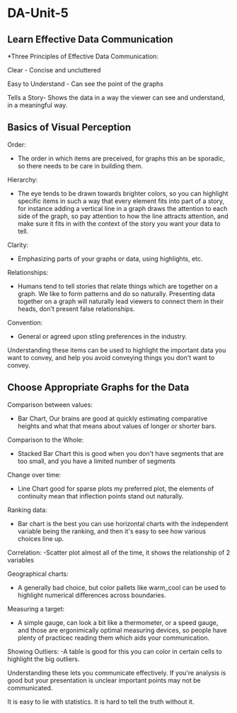 # DA-Unit-5

## Learn Effective Data Communication

*Three Principles of Effective Data Communication:

Clear - Concise and uncluttered

Easy to Understand - Can see the point of the graphs

Tells a Story- Shows the data in a way the viewer can see and understand, in a meaningful way.

## Basics of Visual Perception

Order:
- The order in which items are preceived, for graphs this an be sporadic, so there needs to be care in building them.

Hierarchy:
- The eye tends to be drawn towards brighter colors, so you can highlight specific items in such a way that every element fits into part of a story, for instance adding a vertical line in a graph draws the attention to each side of the graph, so pay attention to how the line attracts attention, and make sure it fits in with the context of the story you want your data to tell.

Clarity:
- Emphasizing parts of your graphs or data, using highlights, etc.

Relationships:
- Humans tend to tell stories that relate things which are together on a graph. We like to form patterns and do so naturally. Presenting data together on a graph will naturally lead viewers to connect them in their heads, don't present false relationships.

Convention:
- General or agreed upon stling preferences in the industry.

Understanding these items can be used to highlight the important data you want to convey, and help you avoid conveying things you don't want to convey.

## Choose Appropriate Graphs for the Data

Comparison between values:
- Bar Chart, Our brains are good at quickly estimating comparative heights and what that means about values of longer or shorter bars.

Comparison to the Whole:
- Stacked Bar Chart this is good when you don't have segments that are too small, and you have a limited number of segments

Change over time:
- Line Chart good for sparse plots my preferred plot, the elements of continuity mean that inflection points stand out naturally.

Ranking data:
- Bar chart is the best you can use horizontal charts with the independent variable being the ranking, and then it's easy to see how various choices line up.

Correlation:
-Scatter plot almost all of the time, it shows the relationship of 2 variables

Geographical charts:
- A generally bad choice, but color pallets like warm_cool can be used to highlight numerical differences across boundaries.

Measuring a target: 
- A simple gauge, can look a bit like a thermometer, or a speed gauge, and those are ergonimically optimal measuring devices, so people have plenty of practicec reading them which aids your communication.

Showing Outliers: 
-A table is good for this you can color in certain cells to highlight the big outliers.

Understanding these lets you communicate effectively. If you're analysis is good but your presentation is unclear important points may not be communicated.

It is easy to lie with statistics. It is hard to tell the truth without it.
